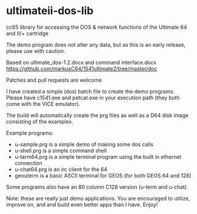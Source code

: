 # ultimateii-dos-lib
cc65 library for accessing the DOS & network functions of the Ultimate 64 and II/+ cartridge

The demo program does not alter any data, but as this is an early release, please use with caution.

Based on ultimate_dos-1.2.docx and command interface.docx
https://github.com/markusC64/1541ultimate2/tree/master/doc

Patches and pull requests are welcome

I have created a simple (dos) batch file to create the
demo programs.  Please have c1541.exe and petcat.exe in your execution
path (they both come with the VICE emulator).

The build will automatically create the prg files as well
as a D64 disk image consisting of the examples.

Example programs:

 * u-sample.prg is a simple demo of making some dos calls
 * u-shell.prg is a simple command shell
 * u-term64.prg is a simple terminal program using the built in ethernet connection
 * u-chat64.prg is an irc client for the 64
 * geouterm is a basic ASCII terminal for GEOS (for both GEOS 64 and 128)

Some programs also have an 80 column C128 version (u-term and u-chat).

Note: these are really just demo applications. You are encouraged to utilize,
improve on, and and build even better apps than I have.  Enjoy!
